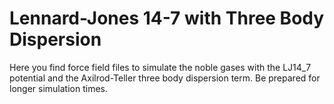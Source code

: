 # Lennard-Jones 14-7 with Three Body Dispersion
Here you find force field files to simulate the noble gases with
the LJ14_7 potential and the Axilrod-Teller three body dispersion term.
Be prepared for longer simulation times.

